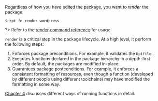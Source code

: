 Regardless of how you have edited the package, you want to _render_ the package:

```shell
$ kpt fn render wordpress
```

?> Refer to the [render command reference][render-doc] for usage.

`render` is a critical step in the package lifecycle. At a high level, it
perform the following steps:

1. Enforces package preconditions. For example, it validates the `Kptfile`.
2. Executes functions declared in the package hierarchy in a depth-first order.
   By default, the packages are modified in-place.
3. Guarantees package postconditions. For example, it enforces a consistent
   formatting of resources, even though a function (developed by different
   people using different toolchains) may have modified the formatting in some
   way.

[Chapter 4] discusses different ways of running functions in detail.

[render-doc]: /reference/cli/fn/render/
[chapter 4]: /book/04-using-functions/
